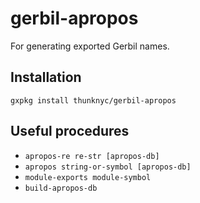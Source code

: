 # gerbil-apropos
For generating exported Gerbil names.

## Installation

```
gxpkg install thunknyc/gerbil-apropos
```

## Useful procedures

* `apropos-re re-str [apropos-db]`
* `apropos string-or-symbol [apropos-db]`
* `module-exports module-symbol`
* `build-apropos-db`
